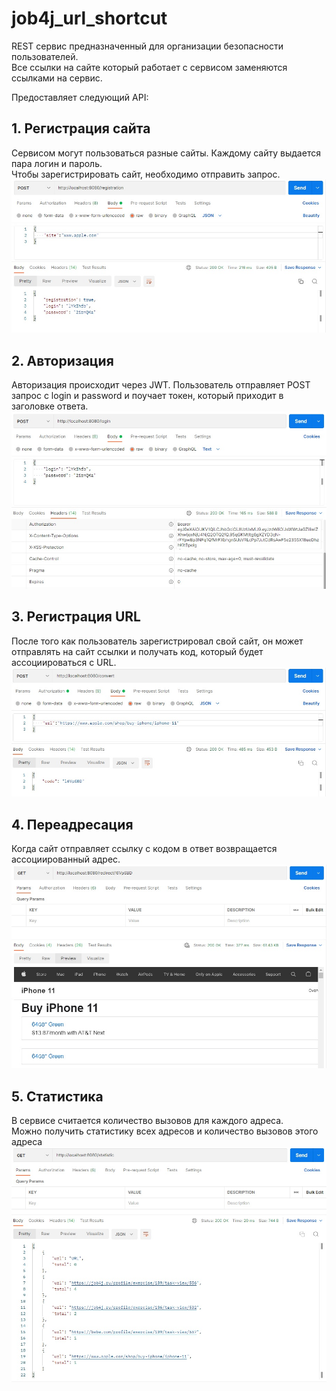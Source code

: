 # job4j_url_shortcut

REST сервис предназначенный для организации безопасности пользователей.  
Все ссылки на сайте который работает с сервисом заменяются ссылками на сервис.

Предоставляет следующий API:
## 1. Регистрация сайта ##
Сервисом могут пользоваться разные сайты. Каждому сайту выдается пара логин и пароль.  
Чтобы зарегистрировать сайт, необходимо отправить запрос.
![Регистрация сайта](https://github.com/Koregin/job4j_url_shortcut/blob/master/images/site_registration.jpg)


## 2. Авторизация ##
Авторизация происходит через JWT. Пользователь отправляет POST запрос с login и password и поучает токен, который приходит в заголовке ответа.
![Авторизация сайта](https://github.com/Koregin/job4j_url_shortcut/blob/master/images/site_authorization.jpg)


## 3. Регистрация URL ##
После того как пользователь зарегистрировал свой сайт, он может отправлять на сайт ссылки и получать код, который будет ассоциироваться с URL.
![Регистрация URL](https://github.com/Koregin/job4j_url_shortcut/blob/master/images/url_registration.jpg)


## 4. Переадресация ##
Когда сайт отправляет ссылку с кодом в ответ возвращается ассоциированный адрес.
![Переадресация](https://github.com/Koregin/job4j_url_shortcut/blob/master/images/code_redirect_url.jpg)


## 5. Статистика ##
В сервисе считается количество вызовов для каждого адреса.  
Можно получить статистику всех адресов и количество вызовов этого адреса
![Статистика](https://github.com/Koregin/job4j_url_shortcut/blob/master/images/url_statistic.jpg)